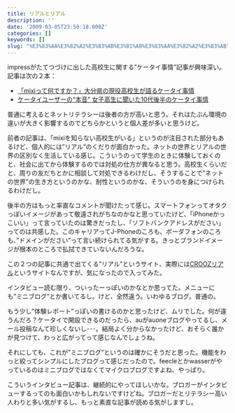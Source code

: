 ```yaml
---
title: リアルとリアル
description: ''
date: '2009-03-05T23:50:18.000Z'
categories: []
keywords: []
slug: "%E3%83%AA%E3%82%A2%E3%83%AB%E3%81%A8%E3%83%AA%E3%82%A2%E3%83%AB"
---
```

impressがたてつづけに出した高校生に関する”ケータイ事情”記事が興味深い。記事は次の２本：

*   [「mixiって何ですか？」大分県の現役高校生が語るケータイ事情](http://internet.watch.impress.co.jp/cda/event/2009/02/23/22536.html)
*   [ケータイユーザーの“本音” 女子高生に聞いた10代後半のケータイ事情](http://k-tai.impress.co.jp/cda/article/interview/44338.html)

普通に考えるとネットリテラシーは後者の方が高いと思う。それはたぶん環境の違いが大きく影響するのでどちらかというと個人差が多いと思うけど。

前者の記事は、「mixiを知らない高校生がいる」というのが注目された部分もあるけど、個人的には”リアル”のくだりが面白かった。ネットの世界とリアルの世界の区別なく生活している感じ。こういうのって学生のときに体験しておくのと、社会に出てから体験するのでは対処の仕方が異なると思う。高校生くらいだと、周りの友だちとかに相談して対処できるわけだし、そうすることで”ネットの世界”の生き方というのかな、耐性というのかな、そういうのを身につけられるわけだし。

後半の方はもっと率直なコメントが聞けたって感じ。スマートフォンってオタクっぽいイメージがあって敬遠されがちなのかなと思っていたけど、「iPhoneかっこいい」って言っていたのは驚きだったし、「ソフトバンクアドレスがださい」ってのは共感した。このキャリアってJ-Phoneのころも、ボーダフォンのころも、”ドメインがださい”って言い続けられてる気がする。きっとブランドイメージが根本のところで払拭できていないんだろうな。

この２つの記事に共通で出てくる”リアル”というサイト、実際には[CROOZリアル](http://real.crooz.jp/)というサイトなんですが、気になったので入ってみた。

インタビュー読む限り、ついったーっぽいのかなとか思ってた。メニューにも”ミニブログ”とか書いてるし。けど、全然違う。いわゆるブログ。普通の。

もう少し”体験レポート”っぽいの書けるのかと思ったけど、ムリでした。何が違うんだろ？ケータイで開設できるのだったら、auがauoneブログやってるし、メール投稿なんて珍しくないし･･･。結局よく分からなかったけど、おそらく誰かが見つけて、わっと広がってって感じなんでしょうね。

それにしても、これが”ミニブログ”というのは確かにそうだと思った。機能をわっと絞ってシンプルにしたブログって感じだったので。feecleとかwasserがやっているのはミニブログではなくてマイクロブログですよね、やっぱり。

こういうインタビュー記事は、継続的にやってほしいかな。ブロガーがインタビューするってのも面白いかもしれないですけどね。ブロガーだとリテラシー高い人わりと多い気がするし、もっと素直な記事が読める気がしますし。